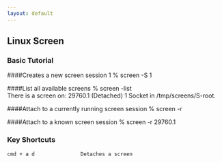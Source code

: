 ```yaml
---
layout: default
---
```

Linux Screen
---

### Basic Tutorial

####Creates a new screen session 1
    % screen -S 1           

####List all available screens
    % screen -list          
    There is a screen on:
      29760.1 (Detached)
    1 Socket in /tmp/screens/S-root.

####Attach to a currently running screen session
    % screen -r             

####Attach to a known screen session
    % screen -r 29760.1     

### Key Shortcuts
    cmd + a d               Detaches a screen 
